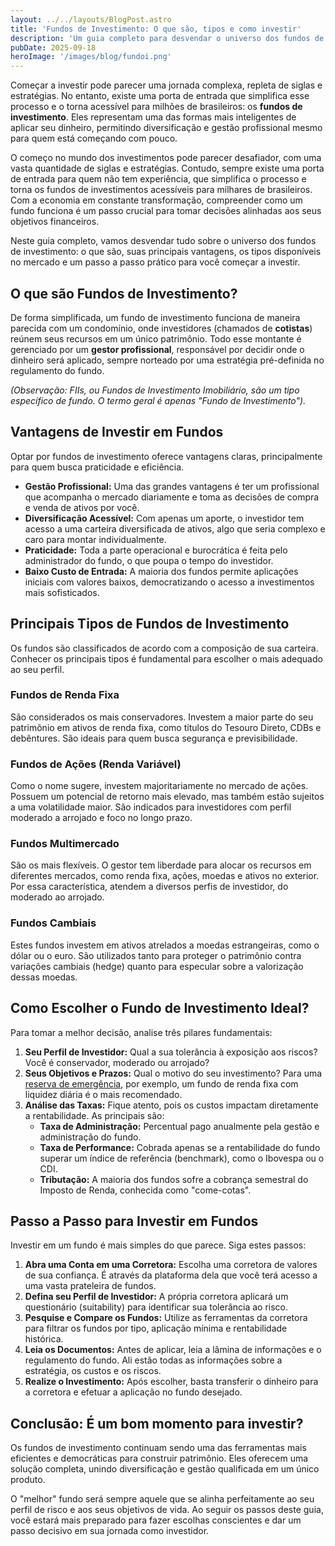 ```yaml
---
layout: ../../layouts/BlogPost.astro
title: 'Fundos de Investimento: O que são, tipos e como investir'
description: 'Um guia completo para desvendar o universo dos fundos de investimento: o que são, suas vantagens, os tipos disponíveis e um passo a passo para começar a investir.'
pubDate: 2025-09-18
heroImage: '/images/blog/fundoi.png'
---
```


Começar a investir pode parecer uma jornada complexa, repleta de siglas e estratégias. No entanto, existe uma porta de entrada que simplifica esse processo e o torna acessível para milhões de brasileiros: os **fundos de investimento**. Eles representam uma das formas mais inteligentes de aplicar seu dinheiro, permitindo diversificação e gestão profissional mesmo para quem está começando com pouco.

O começo no mundo dos investimentos pode parecer desafiador, com uma vasta quantidade de siglas e estratégias. Contudo, sempre existe uma porta de entrada para quem não tem experiência, que simplifica o processo e torna os fundos de investimentos acessíveis para milhares de brasileiros. Com a economia em constante transformação, compreender como um fundo funciona é um passo crucial para tomar decisões alinhadas aos seus objetivos financeiros.

Neste guia completo, vamos desvendar tudo sobre o universo dos fundos de investimento: o que são, suas principais vantagens, os tipos disponíveis no mercado e um passo a passo prático para você começar a investir.

## O que são Fundos de Investimento?

De forma simplificada, um fundo de investimento funciona de maneira parecida com um condomínio, onde investidores (chamados de **cotistas**) reúnem seus recursos em um único patrimônio. Todo esse montante é gerenciado por um **gestor profissional**, responsável por decidir onde o dinheiro será aplicado, sempre norteado por uma estratégia pré-definida no regulamento do fundo.

*(Observação: FIIs, ou Fundos de Investimento Imobiliário, são um tipo específico de fundo. O termo geral é apenas "Fundo de Investimento").*

## Vantagens de Investir em Fundos

Optar por fundos de investimento oferece vantagens claras, principalmente para quem busca praticidade e eficiência.

-   **Gestão Profissional:** Uma das grandes vantagens é ter um profissional que acompanha o mercado diariamente e toma as decisões de compra e venda de ativos por você.
-   **Diversificação Acessível:** Com apenas um aporte, o investidor tem acesso a uma carteira diversificada de ativos, algo que seria complexo e caro para montar individualmente.
-   **Praticidade:** Toda a parte operacional e burocrática é feita pelo administrador do fundo, o que poupa o tempo do investidor.
-   **Baixo Custo de Entrada:** A maioria dos fundos permite aplicações iniciais com valores baixos, democratizando o acesso a investimentos mais sofisticados.

## Principais Tipos de Fundos de Investimento

Os fundos são classificados de acordo com a composição de sua carteira. Conhecer os principais tipos é fundamental para escolher o mais adequado ao seu perfil.

### Fundos de Renda Fixa

São considerados os mais conservadores. Investem a maior parte do seu patrimônio em ativos de renda fixa, como títulos do Tesouro Direto, CDBs e debêntures. São ideais para quem busca segurança e previsibilidade.

### Fundos de Ações (Renda Variável)

Como o nome sugere, investem majoritariamente no mercado de ações. Possuem um potencial de retorno mais elevado, mas também estão sujeitos a uma volatilidade maior. São indicados para investidores com perfil moderado a arrojado e foco no longo prazo.

### Fundos Multimercado

São os mais flexíveis. O gestor tem liberdade para alocar os recursos em diferentes mercados, como renda fixa, ações, moedas e ativos no exterior. Por essa característica, atendem a diversos perfis de investidor, do moderado ao arrojado.

### Fundos Cambiais

Estes fundos investem em ativos atrelados a moedas estrangeiras, como o dólar ou o euro. São utilizados tanto para proteger o patrimônio contra variações cambiais (hedge) quanto para especular sobre a valorização dessas moedas.

## Como Escolher o Fundo de Investimento Ideal?

Para tomar a melhor decisão, analise três pilares fundamentais:

1.  **Seu Perfil de Investidor:** Qual a sua tolerância à exposição aos riscos? Você é conservador, moderado ou arrojado?
2.  **Seus Objetivos e Prazos:** Qual o motivo do seu investimento? Para uma [reserva de emergência](https://investilize.com.br/blog/reserva-emergencia/), por exemplo, um fundo de renda fixa com liquidez diária é o mais recomendado.
3.  **Análise das Taxas:** Fique atento, pois os custos impactam diretamente a rentabilidade. As principais são:
    -   **Taxa de Administração:** Percentual pago anualmente pela gestão e administração do fundo.
    -   **Taxa de Performance:** Cobrada apenas se a rentabilidade do fundo superar um índice de referência (benchmark), como o Ibovespa ou o CDI.
    -   **Tributação:** A maioria dos fundos sofre a cobrança semestral do Imposto de Renda, conhecida como "come-cotas".

## Passo a Passo para Investir em Fundos

Investir em um fundo é mais simples do que parece. Siga estes passos:

1.  **Abra uma Conta em uma Corretora:** Escolha uma corretora de valores de sua confiança. É através da plataforma dela que você terá acesso a uma vasta prateleira de fundos.
2.  **Defina seu Perfil de Investidor:** A própria corretora aplicará um questionário (suitability) para identificar sua tolerância ao risco.
3.  **Pesquise e Compare os Fundos:** Utilize as ferramentas da corretora para filtrar os fundos por tipo, aplicação mínima e rentabilidade histórica.
4.  **Leia os Documentos:** Antes de aplicar, leia a lâmina de informações e o regulamento do fundo. Ali estão todas as informações sobre a estratégia, os custos e os riscos.
5.  **Realize o Investimento:** Após escolher, basta transferir o dinheiro para a corretora e efetuar a aplicação no fundo desejado.

## Conclusão: É um bom momento para investir?

Os fundos de investimento continuam sendo uma das ferramentas mais eficientes e democráticas para construir patrimônio. Eles oferecem uma solução completa, unindo diversificação e gestão qualificada em um único produto.

O "melhor" fundo será sempre aquele que se alinha perfeitamente ao seu perfil de risco e aos seus objetivos de vida. Ao seguir os passos deste guia, você estará mais preparado para fazer escolhas conscientes e dar um passo decisivo em sua jornada como investidor.